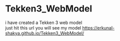 # Tekken3_WebModel
i have created a Tekken 3 web model  
just hit this url you will see my model 
https://erkunal-shakya.github.io/Tekken3_WebModel/
